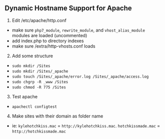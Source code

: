 ## Dynamic Hostname Support for Apache

1. Edit /etc/apache/http.conf 
  * make sure `php7_module`, `rewrite_module`, and `vhost_alias_module` modules are loaded (uncommented)
  * add index.php to directory indexes
  * make sure /extra/http-vhosts.conf loads
2. Add some structure
  * `sudo mkdir /Sites`
  * `sudo mkdir /Sites/_apache`
  * `sudo touch /Sites/_apache/error.log /Sites/_apache/access.log`
  * `sudo chgrp -R _www /Sites`
  * `sudo chmod -R 775 /Sites`
3. Test apache
  * `apachectl configtest`
4. Make sites with their domain as folder name
  * ie: `kylehotchkiss.mac` = `http://kylehotchkiss.mac`. `hotchkissmade.mac` = `http://hotchkissmade.mac`
